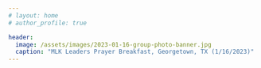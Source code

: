 ```yaml
---
# layout: home
# author_profile: true

header:
  image: /assets/images/2023-01-16-group-photo-banner.jpg
  caption: "MLK Leaders Prayer Breakfast, Georgetown, TX (1/16/2023)"
---
```


